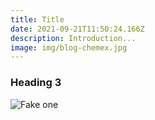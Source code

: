 ```yaml
---
title: Title
date: 2021-09-21T11:50:24.166Z
description: Introduction...
image: img/blog-chemex.jpg
---
```

### Heading 3



![Fake one](img/about-single-origin.jpg "Fake one")